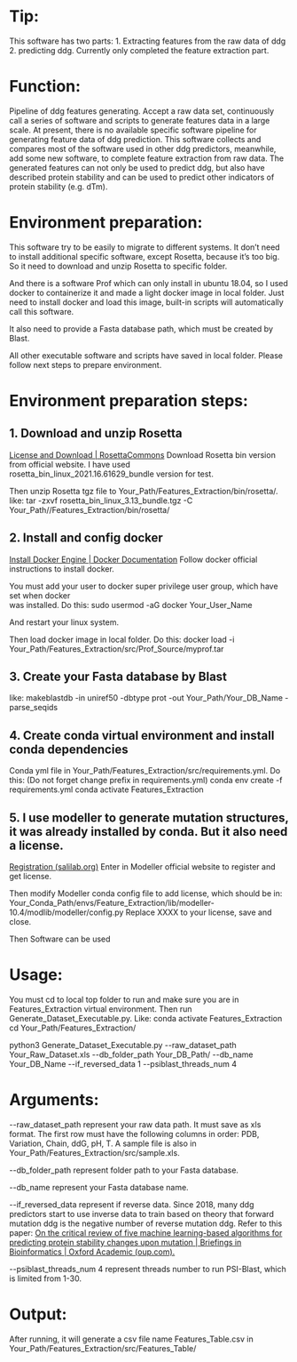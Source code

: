 # Tip: 

  This software has two parts: 1. Extracting features from the raw data of ddg 2. predicting 
  ddg. Currently only completed the feature extraction part.

# Function:

  Pipeline of ddg features generating. Accept a raw data set, continuously call a series of software and scripts 
  to generate features data in a large scale. At present, there is no available specific software pipeline for 
  generating feature data of ddg prediction. This software collects and compares most of the software used in 
  other ddg predictors, meanwhile, add some new software, to complete feature extraction from raw data. 
  The generated features can not only be used to predict ddg, but also have described protein stability and 
  can be used to predict other indicators of protein stability (e.g. dTm).

# Environment preparation:

  This software try to be easily to migrate to different systems. It don’t need to install additional specific software, 
  except Rosetta, because it’s too big. So it need to download and unzip Rosetta to specific folder.
  
  And there is a software Prof which can only install in ubuntu 18.04, so I used docker to containerize it and made a light docker image in local folder.  Just need to install docker and load this image,  built-in scripts will automatically call this software.
  
  It also need to provide a Fasta database path, which must be created by Blast. 
  
  All other executable software and scripts have saved in local folder. Please follow next steps to prepare environment.

# Environment preparation steps:

## 1. Download and unzip Rosetta
[License and Download | RosettaCommons](https://www.rosettacommons.org/software/license-and-download)
  Download Rosetta bin version from official website. I have used  
  rosetta_bin_linux_2021.16.61629_bundle version for test. 
 
  Then unzip Rosetta tgz file to Your_Path/Features_Extraction/bin/rosetta/.
  like: tar -zxvf rosetta_bin_linux_3.13_bundle.tgz -C Your_Path//Features_Extraction/bin/rosetta/
## 2. Install and config docker
[Install Docker Engine | Docker Documentation](https://docs.docker.com/engine/install/)
  Follow docker official instructions to install docker. 
  
  You must add your user to docker super privilege user group, which have set when docker  
  was installed.
  Do this: 
  sudo usermod -aG docker Your_User_Name
  
  And restart your linux system.
  
  Then load docker image in local folder.
  Do this: 
  docker load -i Your_Path/Features_Extraction/src/Prof_Source/myprof.tar
## 3. Create your Fasta database by Blast 
  like: makeblastdb -in uniref50 -dbtype prot -out Your_Path/Your_DB_Name -parse_seqids
## 4. Create conda virtual environment and install conda dependencies
  Conda yml file in Your_Path/Features_Extraction/src/requirements.yml.
  Do this: 
  (Do not forget change prefix in requirements.yml)
  conda env create -f requirements.yml
  conda activate Features_Extraction
## 5. I use modeller to generate mutation structures, it was already installed by conda. But it also need a license.
[Registration (salilab.org)](https://salilab.org/modeller/registration.html)
  Enter in Modeller official website to register and get license. 
  
  Then modify Modeller conda config file to add license, which should be in: 
  Your_Conda_Path/envs/Feature_Extraction/lib/modeller-10.4/modlib/modeller/config.py
  Replace XXXX to your license, save and close.

  Then Software can be used 

# Usage: 
  You must cd to local top folder to run and make sure you are in Features_Extraction virtual environment. Then run Generate_Dataset_Executable.py.
  Like:
  conda activate Features_Extraction
  cd Your_Path/Features_Extraction/
  
  python3 Generate_Dataset_Executable.py
 --raw_dataset_path Your_Raw_Dataset.xls 
--db_folder_path Your_DB_Path/ 
--db_name Your_DB_Name 
--if_reversed_data 1 
--psiblast_threads_num 4

# Arguments:
  --raw_dataset_path represent your raw data path. 
  It must save as xls format. The first row must have the following columns in order: PDB, Variation, Chain, ddG, pH, T. 
  A sample file is also in Your_Path/Features_Extraction/src/sample.xls.
  
  --db_folder_path represent folder path to your Fasta database.
  
  --db_name represent your Fasta database name.
  
  --if_reversed_data represent if reverse data. Since 2018, many ddg predictors start to use inverse data to train based 
  on theory that forward mutation ddg is the negative number of reverse mutation ddg. 
  Refer to this paper:
  [On the critical review of five machine learning-based algorithms for predicting protein stability changes upon mutation | Briefings in Bioinformatics | Oxford Academic (oup.com).](https://academic.oup.com/bib/article/22/1/601/5688895?searchresult=1)

  --psiblast_threads_num 4 represent threads number to run PSI-Blast, which is limited from 1-30.

# Output:
  After running, it will generate a csv file name Features_Table.csv in 
  Your_Path/Features_Extraction/src/Features_Table/


 

